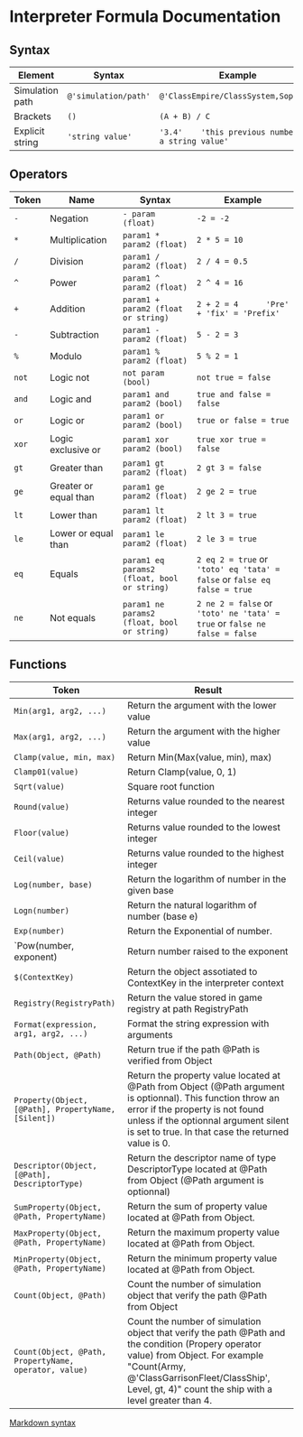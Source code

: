 # Interpreter Formula Documentation

## Syntax

| Element                        | Syntax                                        | Example
|--------------------------------|-----------------------------------------------|------------------------------------------------------------------------------------------------
| Simulation path                | `@'simulation/path'`                          | `@'ClassEmpire/ClassSystem,Sophons'`
| Brackets                       | `()`                                          | `(A + B) / C`
| Explicit string                | `'string value'`                              | `'3.4'    'this previous number is a string value'`

## Operators

|Token   | Name                  | Syntax                                        | Example
|--------|-----------------------|-----------------------------------------------|------------------------------------------------------------------------------------------------
| `-`    | Negation              | `- param (float)`                             | `-2 = -2`  
| `*`    | Multiplication        | `param1 * param2 (float)`                     | `2 * 5 = 10`
| `/`    | Division              | `param1 / param2 (float)`                     | `2 / 4 = 0.5`
| `^`    | Power                 | `param1 ^ param2 (float)`                     | `2 ^ 4 = 16`
| `+`    | Addition              | `param1 + param2 (float or string)`           | `2 + 2 = 4      'Pre' + 'fix' = 'Prefix'`
| `-`    | Subtraction           | `param1 - param2 (float)`                     | `5 - 2 = 3`
| `%`    | Modulo                | `param1 % param2 (float)`                     | `5 % 2 = 1`
| `not`  | Logic not             | `not param (bool)`                            | `not true = false`
| `and`  | Logic and             | `param1 and param2 (bool)`                    | `true and false = false`
| `or`   | Logic or              | `param1 or param2 (bool)`                     | `true or false = true`
| `xor`  | Logic exclusive or    | `param1 xor param2 (bool)`                    | `true xor true = false`
| `gt`   | Greater than          | `param1 gt param2 (float)`                    | `2 gt 3 = false`
| `ge`   | Greater or equal than | `param1 ge param2 (float)`                    | `2 ge 2 = true`
| `lt`   | Lower than            | `param1 lt param2 (float)`                    | `2 lt 3 = true`
| `le`   | Lower or equal than   | `param1 le param2 (float)`                    | `2 le 3 = true`
| `eq`   | Equals                | `param1 eq params2 (float, bool or string)`   | `2 eq 2 = true`   or   `'toto' eq 'tata' = false`  or   `false eq false = true`
| `ne`   | Not equals            | `param1 ne params2 (float, bool or string)`   | `2 ne 2 = false`  or   `'toto' ne 'tata' = true`   or   `false ne false = false`

## Functions

|Token                                                   | Result                                                                                    
|--------------------------------------------------------|-------------------------------------------------------------------------------------------------------------------------
| `Min(arg1, arg2, ...)`                                 | Return the argument with the lower value 
| `Max(arg1, arg2, ...)`                                 | Return the argument with the higher value
| `Clamp(value, min, max)`                               | Return Min(Max(value, min), max)
| `Clamp01(value)`                                       | Return Clamp(value, 0, 1)
| `Sqrt(value)`                                          | Square root function
| `Round(value)`                                         | Returns value rounded to the nearest integer
| `Floor(value)`                                         | Returns value rounded to the lowest integer
| `Ceil(value)`                                          | Returns value rounded to the highest integer
| `Log(number, base)`                                    | Return the logarithm of number in the given base
| `Logn(number)`                                         | Return the natural logarithm of number (base e)
| `Exp(number)`                                          | Return the Exponential of number.
| `Pow(number, exponent)								 | Return number raised to the exponent
| `$(ContextKey)`                                        | Return the object assotiated to ContextKey in the interpreter context 
| `Registry(RegistryPath)`                               | Return the value stored in game registry at path RegistryPath
| `Format(expression, arg1, arg2, ...)`                  | Format the string expression with arguments
| `Path(Object, @Path)`                                  | Return true if the path @Path is verified from Object
| `Property(Object, [@Path], PropertyName, [Silent])`    | Return the property value located at @Path from Object (@Path argument is optionnal). This function throw an error if the property is not found unless if the optionnal argument silent is set to true. In that case the returned value is 0.
| `Descriptor(Object, [@Path], DescriptorType)`          | Return the descriptor name of type DescriptorType located at @Path from Object (@Path argument is optionnal)
| `SumProperty(Object, @Path, PropertyName)`             | Return the sum of property value located at @Path from Object.
| `MaxProperty(Object, @Path, PropertyName)`             | Return the maximum property value located at @Path from Object.
| `MinProperty(Object, @Path, PropertyName)`             | Return the minimum property value located at @Path from Object.
| `Count(Object, @Path)`                                 | Count the number of simulation object that verify the path @Path from Object
| `Count(Object, @Path, PropertyName, operator, value)`  | Count the number of simulation object that verify the path @Path and the condition (Propery operator value) from Object. For example "Count(Army, @'ClassGarrisonFleet/ClassShip', Level, gt, 4)" count the ship with a level greater than 4.


[Markdown syntax](https://github.com/adam-p/markdown-here/wiki/Markdown-Cheatsheet)